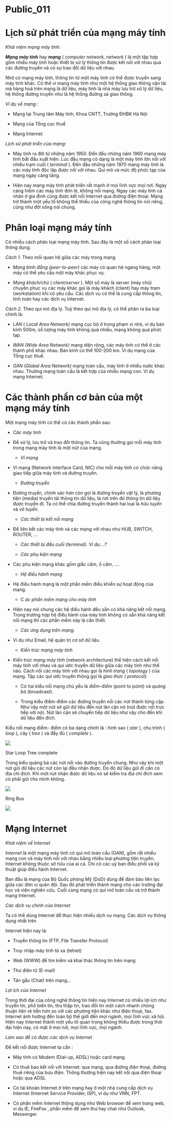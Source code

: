# Public_011

# Lịch sử phát triển của mạng máy tính

_Khái niệm mạng máy tính:_

_**Mạng máy tính**_ hay _**mạng**_ ( _computer network, network_ ) là một tập hợp gồm nhiều máy tính hoặc thiết bị xử lý thông tin được kết nối với nhau qua các đường truyền và có sự trao đổi dữ liệu với nhau.

Nhờ có mạng máy tính, thông tin từ một máy tính có thể được truyền sang máy tính khác. Có thể ví mạng máy tính như một hệ thống giao thông vận tải mà hàng hoá trên mạng là dữ liệu, máy tính là nhà máy lưu trữ xử lý dữ liệu, hệ thống đường truyền như là hệ thống đường sá giao thông.

_Ví dụ về mạng_ :

  * Mạng tại Trung tâm Máy tính, Khoa CNTT, Trường ĐHBK Hà Nội

  * Mạng của Tổng cục thuế

  * Mạng Internet


_Lịch sử phát triển của mạng:_

  * Máy tính ra đời từ những năm 1950. Đến đầu những năm 1960 mạng máy tính bắt đầu xuất hiện. Lúc đầu mạng có dạng là một máy tính lớn nối với nhiều trạm cuối ( _terminal_ ). Đến đầu những năm 1970 mạng máy tính là các máy tính độc lập được nối với nhau. Qui mô và mức độ phức tạp của mạng ngày càng tăng.

  * Hiện nay mạng máy tính phát triển rất mạnh ở mọi lĩnh vực mọi nơi. Ngày càng hiếm các máy tính đơn lẻ, không nối mạng. Ngay các máy tính cá nhân ở gia đình cũng được kết nối Internet qua đường điện thoại. Mạng trở thành một yếu tố không thể thiếu của công nghệ thông tin nói riêng, cũng như đời sống nói chung.


# Phân loại mạng máy tính

Có nhiều cách phân loại mạng máy tính. Sau đây là một số cách phân loại thông dụng.

_Cách 1._ Theo mối quan hệ giữa các máy trong mạng

  * _Mạng bình đẳng (peer-to-peer)_ các máy có quan hệ ngang hàng, một máy có thể yêu cầu một máy khác phục vụ.

  * _Mạng khách/chủ_ ( _client/server_ ). Một số máy là server (máy chủ) chuyên phục vụ các máy khác gọi là máy khách (client) hay máy trạm (workstation) khi có yêu cầu. Các dịch vụ có thể là cung cấp thông tin, tính toán hay các dịch vụ Internet.


_Cách 2._ Theo qui mô địa lý. Tuỳ theo qui mô địa lý, có thể phân ra ba loại chính là:

  * _LAN_ ( _Local Area Network)_ mạng cục bộ ở trong phạm vi nhỏ, ví dụ bán kính 500m, số lượng máy tính không quá nhiều, mạng không quá phức tạp.

  * _WAN (Wide Area Network)_ mạng diện rộng, các máy tính có thể ở các thành phố khác nhau. Bán kính có thể 100-200 km. Ví dụ mạng của Tổng cục thuế.

  * _GAN (Global Area Network)_ mạng toàn cầu, máy tính ở nhiều nước khác nhau. Thường mạng toàn cầu là kết hợp của nhiều mạng con. Ví dụ mạng Internet.


# Các thành phần cơ bản của một mạng máy tính

Một mạng máy tính có thể có các thành phần sau:

  * _Các máy tính_

* Để xử lý, lưu trữ và trao đổi thông tin. Ta cũng thường gọi mỗi máy tính trong mạng máy tính là một _nút_ của mạng.

  * _Vỉ mạng_

* Vỉ mạng (Network Interface Card, NIC) cho mỗi máy tính có chức năng giao tiếp giữa máy tính và đường truyền.

  * _Đường truyền_

* Đường truyền, chính xác hơn còn gọi là đường truyền vật lý, là phương tiện (media) truyền tải thông tin dữ liệu, là nơi trên đó thông tin dữ liệu được truyền đi. Ta có thể chia đường truyền thành hai loại là _hữu tuyến_ và _vô tuyến_.

  * _Các thiết bị kết nối mạng_

* Để liên kết các máy tính và các mạng với nhau như HUB, SWITCH, ROUTER, …

  * _Các thiết bị đầu cuối (terminal). Ví dụ:…?_

  * _Các phụ kiện mạng_

* Các phụ kiện mạng khác gồm giắc cắm, ổ cắm, ….

  * _Hệ điều hành mạng_

* Hệ điều hành mạng là một phần mềm điều khiển sự hoạt động của mạng.


  * C _ác phần mềm mạng cho máy tính_

* Hiện nay nói chung các hệ điều hành đều sẵn có khả năng kết nối mạng. Trong trường hợp hệ điều hành của máy tính không có sẵn khả năng kết nối mạng thì các phần mềm này là cần thiết.


  * _Các ứng dụng trên mạng._

* Ví dụ như Email, hệ quản trị cơ sở dữ liệu.


  * _Kiến trúc mạng máy tính_

* _Kiến trúc mạng máy tính_ (network architecture) thể hiện cách kết nối máy tính với nhau và qui ước truyền dữ liệu giữa các máy tính như thế nào. Cách nối các máy tính với nhau gọi là _hình_ _trạng_ ( _topology_ ) của mạng. Tập các qui ước truyền thông gọi là _giao thức_ ( _protocol)._


  * Có hai kiểu nối mạng chủ yếu là _điểm-điểm_ (point to point) và _quảng bá_ (broadcast).

  * Trong kiểu điểm-điểm các đường truyền nối các nút thành từng cặp. Như vậy một nút sẽ gửi dữ liệu đến nút lân cận nó (nút được nối trực tiếp với nó). Nút lân cận sẽ chuyển tiếp dữ liệu như vậy cho đến khi dữ liệu đến đích.


Kiểu nối mạng điểm- điểm có ba dạng chính là : hình sao ( _star_ ), chu trình ( _loop_ ), cây ( _tree_ ) và đầy đủ ( _complete_ ).

![](images/image1.png)

Star Loop Tree complete

Trong kiểu quảng bá các nút nối vào đường truyền chung. Như vậy khi một nút gửi dữ liệu các nút còn lại đều nhận được. Do đó dữ liệu gửi đi cần có địa chỉ đích. Khi một nút nhận được dữ liệu nó sẽ kiểm tra địa chỉ đích xem có phải gửi cho mình không.

![](images/image2.png)

Ring Bus

![](images/image3.png)

# Mạng Internet

_Khái niệm về Internet_

_Internet_ là một mạng máy tính có qui mô toàn cầu (GAN), gồm rất nhiều mạng con và máy tính nối với nhau bằng nhiều loại phương tiện truyền. Internet không thuộc sở hữu của ai cả. Chỉ có các uỷ ban điều phối và kỹ thuật giúp điều hành Internet.

Ban đầu là mạng của Bộ Quốc phòng Mỹ (DoD) dùng để đảm bảo liên lạc giữa các đơn vị quân đội. Sau đó phát triển thành mạng cho các trường đại học và viện nghiên cứu. Cuối cùng mạng có qui mô toàn cầu và trở thành mạng Internet.

_Các dịch vụ chính của Internet_

Ta có thể dùng Internet để thực hiện nhiều dịch vụ mạng. Các dịch vụ thông dụng nhất trên

Internet hiện nay là:

  * Truyền thông tin (FTP, File Transfer Protocol)

  * Truy nhập máy tính từ xa (telnet)

  * Web (WWW) để tìm kiếm và khai thác thông tin trên mạng

  * Thư điện tử (E-mail)

  * Tán gẫu (Chat) trên mạng…


_Lợi ích của Internet_

Trong thời đại của công nghệ thông tin hiện nay Internet có nhiều lợi ích như truyền tin, phổ biến tin, thu thập tin, trao đổi tin một cách nhanh chóng thuận tiện rẻ tiền hơn so với các phương tiện khác như điện thoại, fax. Internet ảnh hưởng đến toàn bộ thế giới đến mọi ngành, mọi lĩnh vực xã hội. Hiện nay Internet thành một yếu tố quan trọng không thiếu được trong thời đại hiện nay, có mặt ở mọi nơi, mọi lĩnh vực, mọi ngành.

_Làm sao để có được các dịch vụ Internet_

Để kết nối được Internet ta cần :

  * Máy tính có Modem (Dial-up, ADSL) hoặc card mạng.

  * Có thuê bao kết nối với Internet: qua mạng, qua đường điện thoại, đường thuê riêng của bưu điện. Thông thường hiện nay kết nối qua điện thoại hoặc qua ADSL

  * Có tài khoản Internet ở trên mạng hay ở một nhà cung cấp dịch vụ Internet (Internet Service Provider, ISP), ví dụ như VNN, FPT.

  * Có phần mềm Internet thông dụng như Web browser để xem trang web, ví dụ IE, FireFox , phần mềm để xem thư hay chat như Outlook, Messenger.